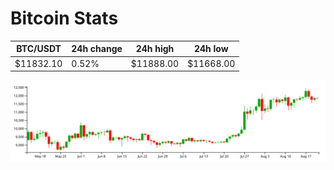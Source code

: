 # Bitcoin Stats

BTC/USDT|24h change|24h high|24h low|
|---|---|---|---|
|$11832.10|0.52%|$11888.00|$11668.00|

<img src="./chart.svg">
